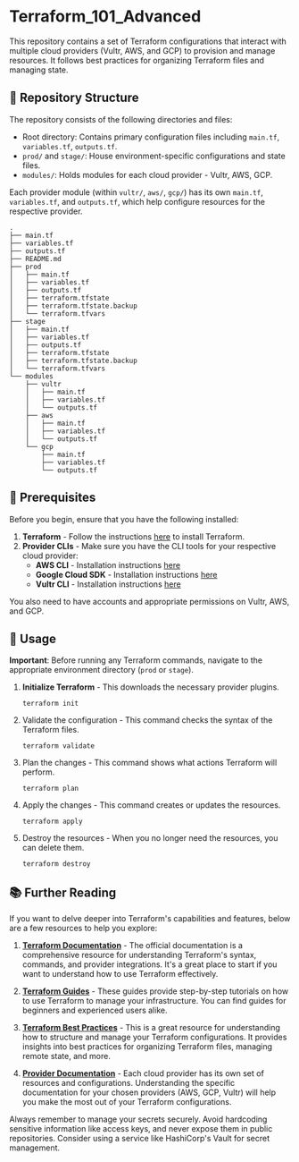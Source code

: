 # Terraform_101_Advanced

This repository contains a set of Terraform configurations that interact with multiple cloud providers (Vultr, AWS, and GCP) to provision and manage resources. It follows best practices for organizing Terraform files and managing state.

## 📂 Repository Structure

The repository consists of the following directories and files:

- Root directory: Contains primary configuration files including `main.tf`, `variables.tf`, `outputs.tf`.
- `prod/` and `stage/`: House environment-specific configurations and state files.
- `modules/`: Holds modules for each cloud provider - Vultr, AWS, GCP.

Each provider module (within `vultr/`, `aws/`, `gcp/`) has its own `main.tf`, `variables.tf`, and `outputs.tf`, which help configure resources for the respective provider.

```
.
├── main.tf
├── variables.tf
├── outputs.tf
├── README.md
├── prod
│   ├── main.tf
│   ├── variables.tf
│   ├── outputs.tf
│   ├── terraform.tfstate
│   ├── terraform.tfstate.backup
│   └── terraform.tfvars
├── stage
│   ├── main.tf
│   ├── variables.tf
│   ├── outputs.tf
│   ├── terraform.tfstate
│   ├── terraform.tfstate.backup
│   └── terraform.tfvars
└── modules
    ├── vultr
    │   ├── main.tf
    │   ├── variables.tf
    │   └── outputs.tf
    ├── aws
    │   ├── main.tf
    │   ├── variables.tf
    │   └── outputs.tf
    └── gcp
        ├── main.tf
        ├── variables.tf
        └── outputs.tf
```

## 📌 Prerequisites

Before you begin, ensure that you have the following installed:

1. **Terraform** - Follow the instructions [here](https://learn.hashicorp.com/tutorials/terraform/install-cli) to install Terraform.
2. **Provider CLIs** - Make sure you have the CLI tools for your respective cloud provider:
    - **AWS CLI** - Installation instructions [here](https://aws.amazon.com/cli/)
    - **Google Cloud SDK** - Installation instructions [here](https://cloud.google.com/sdk/docs/install)
    - **Vultr CLI** - Installation instructions [here](https://www.vultr.com/docs/vultr-cli)

You also need to have accounts and appropriate permissions on Vultr, AWS, and GCP.

## 🚀 Usage

**Important**: Before running any Terraform commands, navigate to the appropriate environment directory (`prod` or `stage`). 

1. **Initialize Terraform** - This downloads the necessary provider plugins.

   ```shell
   terraform init
2. Validate the configuration - This command checks the syntax of the Terraform files.
    ```
    terraform validate
    ```
3. Plan the changes - This command shows what actions Terraform will perform.
    ```
    terraform plan
    ```
4. Apply the changes - This command creates or updates the resources.
    ```
    terraform apply
    ```
    
5. Destroy the resources - When you no longer need the resources, you can delete them.
    ```
    terraform destroy
    ```

## 📚 Further Reading

If you want to delve deeper into Terraform's capabilities and features, below are a few resources to help you explore:

1. **[Terraform Documentation](https://www.terraform.io/docs/index.html)** - The official documentation is a comprehensive resource for understanding Terraform's syntax, commands, and provider integrations. It's a great place to start if you want to understand how to use Terraform effectively.

2. **[Terraform Guides](https://learn.hashicorp.com/terraform)** - These guides provide step-by-step tutorials on how to use Terraform to manage your infrastructure. You can find guides for beginners and experienced users alike.

3. **[Terraform Best Practices](https://www.terraform.io/docs/language/values/locals.html)** - This is a great resource for understanding how to structure and manage your Terraform configurations. It provides insights into best practices for organizing Terraform files, managing remote state, and more.

4. **[Provider Documentation](https://www.terraform.io/docs/providers/index.html)** - Each cloud provider has its own set of resources and configurations. Understanding the specific documentation for your chosen providers (AWS, GCP, Vultr) will help you make the most out of your Terraform configurations.

Always remember to manage your secrets securely. Avoid hardcoding sensitive information like access keys, and never expose them in public repositories. Consider using a service like HashiCorp's Vault for secret management.
